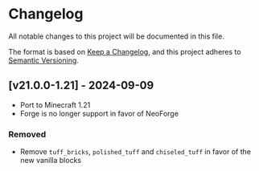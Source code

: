# Changelog
All notable changes to this project will be documented in this file.

The format is based on [Keep a Changelog](https://keepachangelog.com/en/1.0.0/),
and this project adheres to [Semantic Versioning](https://semver.org/spec/v2.0.0.html).

## [v21.0.0-1.21] - 2024-09-09
- Port to Minecraft 1.21
- Forge is no longer support in favor of NeoForge
### Removed
- Remove `tuff_bricks`, `polished_tuff` and `chiseled_tuff` in favor of the new vanilla blocks
